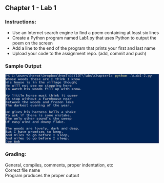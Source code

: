## Chapter 1 - Lab 1

### Instructions:
- Use an Internet search engine to find a poem containing at least six lines 
- Create a Python program named Lab1.py that uses Python to output the poem on the screen 
- Add a line to the end of the program that prints your first and last name
- Upload your code to the assignment repo. (add, commit and push)

### Sample Output
![Screenshot](ch1l2.png)

### Grading:
General, compiles, comments, proper indentation, etc  
Correct file name  
Program produces the proper output
